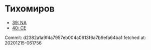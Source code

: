 # Тихомиров
- [39: NA](39.md)
- [40: CE](40.md)

Commit: d2382a1a9f4a7957eb004a0613f6a7b9efa64ba1
 fetched at: 20201215-061756
